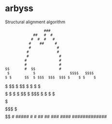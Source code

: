 # arbyss
Structural alignment algorithm 

                      ###
                 ##   #  #
                #  #  #   #
               #    ##     # 
               #            #
              #             #
              #              #
           	 #               #
           	 #               #
    $$     	 #  $$           #
     $           $                $$$$   $$$$ 
    $ $      $$  $ $$$  $$$  $$$ $    $ $    $
   $$$$$   $$  $ $$   $   $   $   $$$    $$$
  $     $   $    $$   $    $$$  $    $ $    $
 $$     $$ $$$  $$ $$$      $    $$$$   $$$$
                          $$   #
          #####                 #
         #     ##             ##
          ###             ####
             #############
